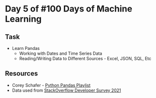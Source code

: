 # Day 5 of #100 Days of Machine Learning

## Task
- Learn Pandas
    - Working with Dates and Time Series Data
    - Reading/Writing Data to Different Sources - Excel, JSON, SQL, Etc


## Resources
- Corey Schafer - [Python Pandas Playlist](https://www.youtube.com/playlist?list=PL-osiE80TeTsWmV9i9c58mdDCSskIFdDS)
- Data used from [StackOverflow Developer Survey 2021](https://insights.stackoverflow.com/survey)